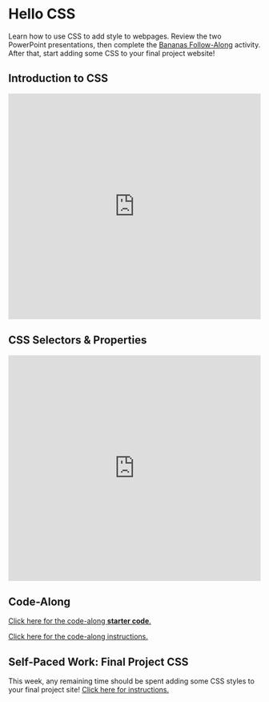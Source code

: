 # Hello CSS
Learn how to use CSS to add style to webpages. Review the two PowerPoint presentations, then complete the [Bananas Follow-Along](BananasFollowAlong.md) activity. After that, start adding some CSS to your final project website!

## Introduction to CSS
<iframe src='https://view.officeapps.live.com/op/embed.aspx?src=https://hylandtechclub.com/web-101/Week06/IntroductionToCss.pptx' width='100%' height='450px' frameborder='0'></iframe>

## CSS Selectors & Properties
<iframe src='https://view.officeapps.live.com/op/embed.aspx?src=https://hylandtechclub.com/web-101/Week06/CssSelectorsAndProperties.pptx' width='100%' height='450px' frameborder='0'></iframe>

## Code-Along
[Click here for the code-along **starter code**.](https://glitch.com/edit/#!/remix/bananastarter)

[Click here for the code-along instructions.](BananasFollowAlong.md)

## Self-Paced Work: Final Project CSS
This week, any remaining time should be spent adding some CSS styles to your final project site! [Click here for instructions.](FinalProjectCss.md)
